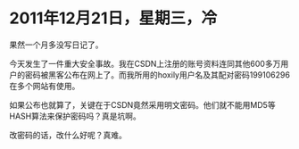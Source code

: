 # 2011年12月21日，星期三，冷

果然一个月多没写日记了。

今天发生了一件重大安全事故。我在CSDN上注册的账号资料连同其他600多万用户的密码被黑客公布在网上了。而我所用的hoxily用户名及其配对密码199106296在多个网站有使用。

如果公布也就算了，关键在于CSDN竟然采用明文密码。他们就不能用MD5等HASH算法来保护密码吗？真是坑啊。

改密码的话，改什么好呢？真难。
